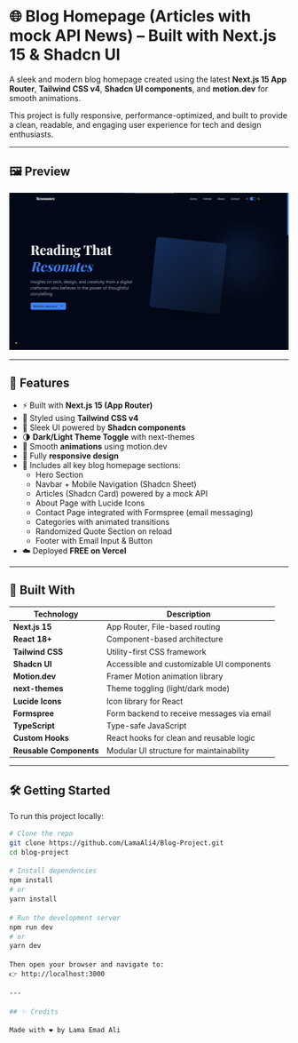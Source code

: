 # 🌐 Blog Homepage (Articles with mock API News) – Built with Next.js 15 & Shadcn UI

A sleek and modern blog homepage created using the latest **Next.js 15 App Router**, **Tailwind CSS v4**, **Shadcn UI components**, and **motion.dev** for smooth animations.

This project is fully responsive, performance-optimized, and built to provide a clean, readable, and engaging user experience for tech and design enthusiasts.

---

## 🖼️ Preview

![Blog Homepage Preview](./public/screenshot.png)

---

## 🚀 Features

- ⚡ Built with **Next.js 15 (App Router)**
- 🎨 Styled using **Tailwind CSS v4**
- 🧩 Sleek UI powered by **Shadcn components**
- 🌗 **Dark/Light Theme Toggle** with next-themes
- 🎥 Smooth **animations** using motion.dev
- 📱 Fully **responsive design**
- 📰 Includes all key blog homepage sections:
  - Hero Section
  - Navbar + Mobile Navigation (Shadcn Sheet)
  - Articles (Shadcn Card) powered by a mock API
  - About Page with Lucide Icons
  - Contact Page integrated with Formspree (email messaging)
  - Categories with animated transitions
  - Randomized Quote Section on reload
  - Footer with Email Input & Button
- ☁️ Deployed **FREE on Vercel**

---

## 🧪 Built With

| Technology       | Description                                      |
|------------------|--------------------------------------------------|
| **Next.js 15**   | App Router, File-based routing                   |
| **React 18+**    | Component-based architecture                     |
| **Tailwind CSS** | Utility-first CSS framework                      |
| **Shadcn UI**    | Accessible and customizable UI components        |
| **Motion.dev**   | Framer Motion animation library                  |
| **next-themes**  | Theme toggling (light/dark mode)                 |
| **Lucide Icons** | Icon library for React                           |
| **Formspree**    | Form backend to receive messages via email       |
| **TypeScript**   | Type-safe JavaScript                             |
| **Custom Hooks** | React hooks for clean and reusable logic         |
| **Reusable Components** | Modular UI structure for maintainability |

---

## 🛠️ Getting Started

To run this project locally:

```bash
# Clone the repo
git clone https://github.com/LamaAli4/Blog-Project.git
cd blog-project

# Install dependencies
npm install
# or
yarn install

# Run the development server
npm run dev
# or
yarn dev

Then open your browser and navigate to:
👉 http://localhost:3000

---

## ✨ Credits

Made with ❤️ by Lama Emad Ali
